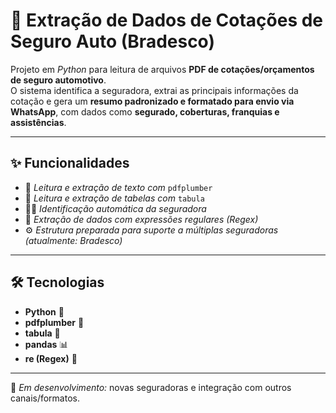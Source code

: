 # 📄 Extração de Dados de Cotações de Seguro Auto (Bradesco)

Projeto em *Python* para leitura de arquivos **PDF de cotações/orçamentos de seguro automotivo**.  
O sistema identifica a seguradora, extrai as principais informações da cotação e gera um **resumo padronizado e formatado para envio via WhatsApp**, com dados como **segurado, coberturas, franquias e assistências**.

---

## ✨ Funcionalidades

- 📄 *Leitura e extração de texto com* `pdfplumber`  
- 📎 *Leitura e extração de tabelas com* `tabula`  
- 🕵️‍♀️ *Identificação automática da seguradora*  
- 🧠 *Extração de dados com expressões regulares (Regex)*  
- ⚙️ *Estrutura preparada para suporte a múltiplas seguradoras*  
  *(atualmente: Bradesco)*

---

## 🛠 Tecnologias

- **Python** 🐍  
- **pdfplumber** 📄  
- **tabula** 🧾  
- **pandas** 📊  
- **re (Regex)** 🧠  

---

🚧 *Em desenvolvimento:* novas seguradoras e integração com outros canais/formatos.
